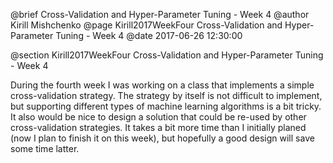 @brief Cross-Validation and Hyper-Parameter Tuning - Week 4
@author Kirill Mishchenko
@page Kirill2017WeekFour Cross-Validation and Hyper-Parameter Tuning - Week 4
@date 2017-06-26 12:30:00

@section Kirill2017WeekFour Cross-Validation and Hyper-Parameter Tuning - Week 4

During the fourth week I was working on a class that implements a simple
cross-validation strategy. The strategy by itself is not difficult to
implement, but supporting different types of machine learning algorithms is a
bit tricky. It also would be nice to design a solution that could be re-used by
other cross-validation strategies. It takes a bit more time than I initially
planed (now I plan to finish it on this week), but hopefully a good design will
save some time latter.